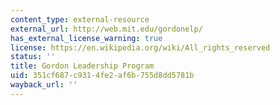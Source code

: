 ```yaml
---
content_type: external-resource
external_url: http://web.mit.edu/gordonelp/
has_external_license_warning: true
license: https://en.wikipedia.org/wiki/All_rights_reserved
status: ''
title: Gordon Leadership Program
uid: 351cf687-c931-4fe2-af6b-755d8dd5781b
wayback_url: ''
---
```

